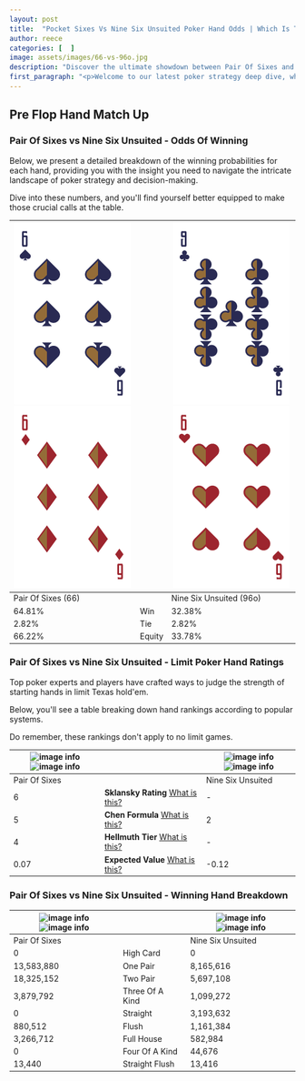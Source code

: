 ```yaml
---
layout: post
title:  "Pocket Sixes Vs Nine Six Unsuited Poker Hand Odds | Which Is The Better Hand In Poker? A Complete Guide"
author: reece
categories: [  ]
image: assets/images/66-vs-96o.jpg
description: "Discover the ultimate showdown between Pair Of Sixes and Nine Six Unsuited in poker! Uncover the odds, strategies, and scenarios where one hand triumphs over the other. Get ready to up your poker game with this thrilling analysis."
first_paragraph: "<p>Welcome to our latest poker strategy deep dive, where we're pitting two distinct hands against each other in a high-stakes showdown: Pair Of Sixes vs Nine Six Unsuited.</p><p>In the dynamic world of poker, every decision counts, and knowing which hand holds the upper hand is key to your success at the table.</p><p>In this article, we'll dissect these two hands, explore the scenarios where one dominates the other, and equip you with the knowledge to make strategic choices that can tip the odds in your favor.</p><p>Get ready to unravel the intriguing dynamics of these poker hands and elevate your game to new heights.</p>"
---
```




[comment]: # (sp0)

## Pre Flop Hand Match Up

<div class="table hand-ratings" markdown="1"> 



### Pair Of Sixes vs Nine Six Unsuited - Odds Of Winning

Below, we present a detailed breakdown of the winning probabilities for each hand, providing you with the insight you need to navigate the intricate landscape of poker strategy and decision-making. 

Dive into these numbers, and you'll find yourself better equipped to make those crucial calls at the table.


    
| ![image info](assets/images/hand1/6.png) ![image info](assets/images/hand1/6o.png) |  | ![image info](assets/images/hand2/9.png) ![image info](assets/images/hand2/6o.png) |
| -------- | -------- | -------- |
| Pair Of Sixes (66) |  | Nine Six Unsuited (96o) |
| 64.81% | Win | 32.38% |
| 2.82% | Tie | 2.82% |
| 66.22% | Equity | 33.78% |




[comment]: # (sp1)



### Pair Of Sixes vs Nine Six Unsuited - Limit Poker Hand Ratings

Top poker experts and players have crafted ways to judge the strength of starting hands in limit Texas hold'em. 

Below, you'll see a table breaking down hand rankings according to popular systems. 

Do remember, these rankings don't apply to no limit games.


    
| ![image info](https://www.riverpairs.com/assets/images/hand1/6.png) ![image info](https://www.riverpairs.com/assets/images/hand1/6o.png) |  | ![image info](https://www.riverpairs.com/assets/images/hand2/9.png) ![image info](https://www.riverpairs.com/assets/images/hand2/6o.png) |
| -------- | -------- | -------- |
| Pair Of Sixes |  | Nine Six Unsuited |
| 6 | **Sklansky Rating** [What is this?](/sklansky-rating-explained) | - |
| 5 | **Chen Formula** [What is this?](/chen-formula-explained) | 2 |
| 4 | **Hellmuth Tier** [What is this?](/Hellmuth-tier-explained) | - |
| 0.07 | **Expected Value** [What is this?](/expected-value-explained) | -0.12 |




[comment]: # (sp2)



### Pair Of Sixes vs Nine Six Unsuited - Winning Hand Breakdown


    
| ![image info](https://www.riverpairs.com/assets/images/hand1/6.png) ![image info](https://www.riverpairs.com/assets/images/hand1/6o.png) |  | ![image info](https://www.riverpairs.com/assets/images/hand2/9.png) ![image info](https://www.riverpairs.com/assets/images/hand2/6o.png) |
| -------- | -------- | -------- |
| Pair Of Sixes |  | Nine Six Unsuited |
| 0 | High Card | 0 |
| 13,583,880 | One Pair | 8,165,616 |
| 18,325,152 | Two Pair | 5,697,108 |
| 3,879,792 | Three Of A Kind | 1,099,272 |
| 0 | Straight | 3,193,632 |
| 880,512 | Flush | 1,161,384 |
| 3,266,712 | Full House | 582,984 |
| 0 | Four Of A Kind | 44,676 |
| 13,440 | Straight Flush | 13,416 |




[comment]: # (sp3)



</div>

[comment]: # (sp4)



[comment]: # (sp5)

